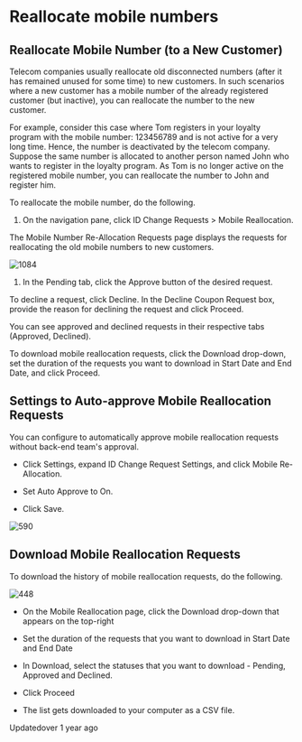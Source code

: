 # Reallocate mobile numbers

## Reallocate Mobile Number (to a New Customer)

Telecom companies usually reallocate old disconnected numbers (after it has remained unused for some time) to new customers. In such scenarios where a new customer has a mobile number of the already registered customer (but inactive), you can reallocate the number to the new customer.

For example, consider this case where Tom registers in your loyalty program with the mobile number: 123456789 and is not active for a very long time. Hence, the number is deactivated by the telecom company. Suppose the same number is allocated to another person named John who wants to register in the loyalty program. As Tom is no longer active on the registered mobile number, you can reallocate the number to John and register him.

To reallocate the mobile number, do the following.

1. On the navigation pane, click ID Change Requests > Mobile Reallocation.

The Mobile Number Re-Allocation Requests page displays the requests for reallocating the old mobile numbers to new customers.

![1084](https://files.readme.io/b6b384e-customerr.png)

1. In the Pending tab, click the Approve button of the desired request.

To decline a request, click Decline. In the Decline Coupon Request box, provide the reason for declining the request and click Proceed.

You can see approved and declined requests in their respective tabs (Approved, Declined).

To download mobile reallocation requests, click the Download drop-down, set the duration of the requests you want to download in Start Date and End Date, and click Proceed.

## Settings to Auto-approve Mobile Reallocation Requests

You can configure to automatically approve mobile reallocation requests without back-end team's approval.

- Click Settings, expand ID Change Request Settings, and click Mobile Re-Allocation.

- Set Auto Approve to On.

- Click Save.

![590](https://files.readme.io/c508cbb-savv.png)

## Download Mobile Reallocation Requests

To download the history of mobile reallocation requests, do the following.

![448](https://files.readme.io/efc17c2-follow.png)

- On the Mobile Reallocation page, click the Download drop-down that appears on the top-right

- Set the duration of the requests that you want to download in Start Date and End Date

- In Download, select the statuses that you want to download - Pending, Approved and Declined.

- Click Proceed

- The list gets downloaded to your computer as a CSV file.

Updatedover 1 year ago